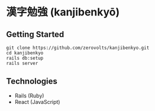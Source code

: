 # 漢字勉強 (kanjibenkyō)

## Getting Started
```
git clone https://github.com/zerovolts/kanjibenkyo.git
cd kanjibenkyo
rails db:setup
rails server
```

## Technologies
- Rails (Ruby)
- React (JavaScript)
